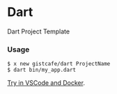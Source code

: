 # Dart

Dart Project Template

### Usage

    $ x new gistcafe/dart ProjectName
    $ dart bin/my_app.dart

[Try in VSCode and Docker](https://gist.cafe/#try).
